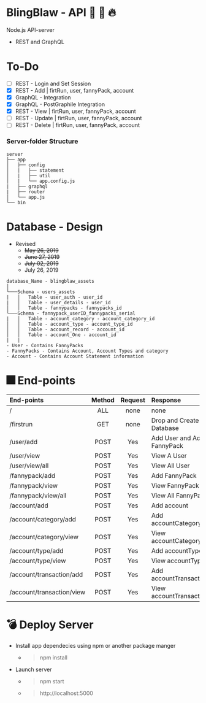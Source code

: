 # BlingBlaw - API :heartbeat: :volcano: :fire:

Node.js API-server
- REST and GraphQL

# To-Do
- [ ] REST - Login and Set Session
- [x] REST - Add | firtRun, user, fannyPack, account
- [x] GraphQL - Integration 
- [x] GraphQL - PostGraphile Integration
- [x] REST - View | firtRun, user, fannyPack, account
- [ ] REST - Update | firtRun, user, fannyPack, account
- [ ] REST - Delete | firtRun, user, fannyPack, account

### Server-folder Structure
```
server
├── app
│   ├── config
│   |   ├── statement
│   |   ├── util
│   |   └── app.config.js
|   ├── graphql
|   ├── router
│   └── app.js
└── bin
```

# Database - Design
 - Revised
    - <s>May 26, 2019</s>
    - <s>June 27, 2019</s>
    - <s>July 02, 2019</s>
    - July 26, 2019

```
database_Name - blingblaw_assets
│
└───Schema - users_assets
|   │   Table - user_auth - user_id
|   │   Table - user_details - user_id
│   │   Table - fannypacks - fannypacks_id
└───Schema - fannypack_userID_fannypacks_serial
|   │   Table - account_category - account_category_id
│   │   Table - account_type - account_type_id
│   │   Table - account_record - account_id
│   │   Table - account_One - account_id
|   |
- User - Contains FannyPacks
- FannyPacks - Contains Account, Account Types and category
- Account - Contains Account Statement information
```

# :fireworks: End-points
| End-points                |  Method   | Request    | Response   |
|:--------------------------|:---------:|:----------:|:-----------|
| /                         | ALL       |    none    |   none     |
| /firstrun                 | GET       |    none    |   Drop and Create Database     |
| /user/add                 | POST      |    Yes     |   Add User and Add FannyPack   |
| /user/view                | POST      |    Yes     |   View A User  |
| /user/view/all            | POST      |    Yes     |   View All User   |
| /fannypack/add            | POST      |    Yes     |   Add FannyPack   |
| /fannypack/view           | POST      |    Yes     |   View FannyPack   |
| /fannypack/view/all       | POST      |    Yes     |   View All FannyPack   |
| /account/add              | POST      |    Yes     |   Add account   |
| /account/category/add     | POST      |    Yes     |   Add accountCategory   |
| /account/category/view    | POST      |    Yes     |   View accountCategory   |
| /account/type/add         | POST      |    Yes     |   Add accountType   |
| /account/type/view        | POST      |    Yes     |   View accountType   |
| /account/transaction/add  | POST      |    Yes     |   Add accountTransaction   |
| /account/transaction/view | POST      |    Yes     |   View accountTransaction   |

# :bomb: Deploy Server 
- Install app dependecies using npm or another package manger
  - > npm install
- Launch server 
  - > npm start
  - > http://localhost:5000

